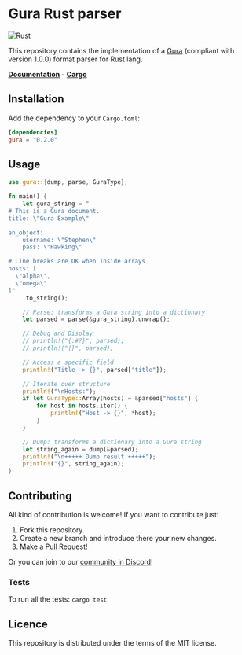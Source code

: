 # Gura Rust parser

[![Rust](https://github.com/gura-conf/gura-rs-parser/actions/workflows/rust.yml/badge.svg?branch=main)](https://github.com/gura-conf/gura-rs-parser/actions/workflows/rust.yml)

This repository contains the implementation of a [Gura][gura] (compliant with version 1.0.0) format parser for Rust lang.

**[Documentation](https://docs.rs/gura/) -**
**[Cargo](https://crates.io/crates/gura)**


## Installation

Add the dependency to your `Cargo.toml`:

```toml
[dependencies]
gura = "0.2.0"
```


## Usage

```rust
use gura::{dump, parse, GuraType};

fn main() {
    let gura_string = "
# This is a Gura document.
title: \"Gura Example\"

an_object:
    username: \"Stephen\"
    pass: \"Hawking\"

# Line breaks are OK when inside arrays
hosts: [
  \"alpha\",
  \"omega\"
]"
    .to_string();

    // Parse: transforms a Gura string into a dictionary
    let parsed = parse(&gura_string).unwrap();

    // Debug and Display
    // println!("{:#?}", parsed);
    // println!("{}", parsed);

    // Access a specific field
    println!("Title -> {}", parsed["title"]);

    // Iterate over structure
    println!("\nHosts:");
    if let GuraType::Array(hosts) = &parsed["hosts"] {
        for host in hosts.iter() {
            println!("Host -> {}", *host);
        }
    }

    // Dump: transforms a dictionary into a Gura string
    let string_again = dump(&parsed);
    println!("\n+++++ Dump result +++++");
    println!("{}", string_again);
}
```


## Contributing

All kind of contribution is welcome! If you want to contribute just:

1. Fork this repository.
1. Create a new branch and introduce there your new changes.
1. Make a Pull Request!

Or you can join to our [community in Discord][discord-server]!


### Tests

To run all the tests: `cargo test`


## Licence

This repository is distributed under the terms of the MIT license.


[gura]: https://github.com/gura-conf/gura
[discord-server]: https://discord.gg/Qs5AXPQpKd
